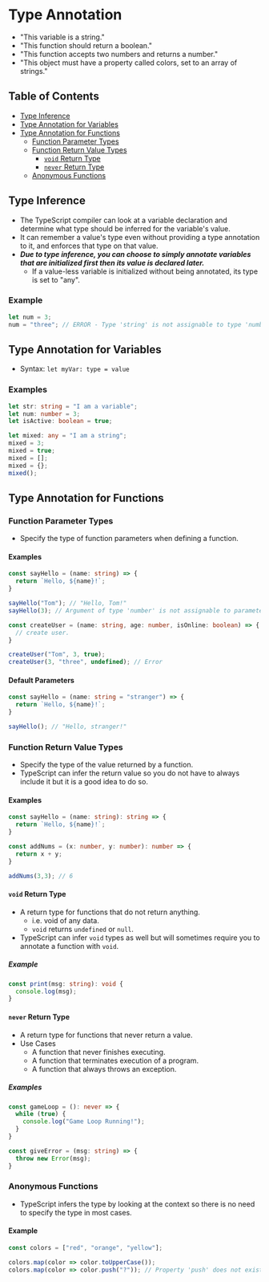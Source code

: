 # Type Annotation
- "This variable is a string."
- "This function should return a boolean."
- "This function accepts two numbers and returns a number."
- "This object must have a property called colors, set to an array of strings."

## Table of Contents
- [Type Inference](#type-inference)
- [Type Annotation for Variables](#type-annotation-for-variables)
- [Type Annotation for Functions](#type-annotation-for-functions)
  - [Function Parameter Types](#function-parameter-types)
  - [Function Return Value Types](#function-return-value-types)
    - [`void` Return Type](#void-return-type)
    - [`never` Return Type](#never-return-type)
  - [Anonymous Functions](#anonymous-functions)

## Type Inference
- The TypeScript compiler can look at a variable declaration and determine what type should be inferred for the variable's value.
- It can remember a value's type even without providing a type annotation to it, and enforces that type on that value.
- ***Due to type inference, you can choose to simply annotate variables that are initialized first then its value is declared later.***
  - If a value-less variable is initialized without being annotated, its type is set to "any".
### Example
```ts
let num = 3;
num = "three"; // ERROR - Type 'string' is not assignable to type 'number'.
```

## Type Annotation for Variables
- Syntax: `let myVar: type = value`
### Examples
```ts
let str: string = "I am a variable";
let num: number = 3;
let isActive: boolean = true;
```
```ts
let mixed: any = "I am a string";
mixed = 3;
mixed = true;
mixed = [];
mixed = {};
mixed();
```

## Type Annotation for Functions
### Function Parameter Types
- Specify the type of function parameters when defining a function.
#### Examples
```ts
const sayHello = (name: string) => {
  return `Hello, ${name}!`;
}

sayHello("Tom"); // "Hello, Tom!"
sayHello(3); // Argument of type 'number' is not assignable to parameter of type 'string'.
```
```ts
const createUser = (name: string, age: number, isOnline: boolean) => {
  // create user.
}

createUser("Tom", 3, true);
createUser(3, "three", undefined); // Error
```
#### Default Parameters
```ts
const sayHello = (name: string = "stranger") => {
  return `Hello, ${name}!`;
}

sayHello(); // "Hello, stranger!"
```
### Function Return Value Types
- Specify the type of the value returned by a function.
- TypeScript can infer the return value so you do not have to always include it but it is a good idea to do so.
#### Examples
```ts
const sayHello = (name: string): string => {
  return `Hello, ${name}!`;
}
```
```ts
const addNums = (x: number, y: number): number => {
  return x + y;
}

addNums(3,3); // 6
```
#### `void` Return Type
- A return type for functions that do not return anything.
  - i.e. void of any data.
  - `void` returns `undefined` or `null`.
- TypeScript can infer `void` types as well but will sometimes require you to annotate a function with `void`.
##### Example
```ts
const print(msg: string): void {
  console.log(msg);
}
```
#### `never` Return Type
- A return type for functions that never return a value.
- Use Cases
  - A function that never finishes executing.
  - A function that terminates execution of a program.
  - A function that always throws an exception.
##### Examples
```ts
const gameLoop = (): never => {
  while (true) {
    console.log("Game Loop Running!");
  }
}
```
```ts
const giveError = (msg: string) => {
  throw new Error(msg);
}
```
### Anonymous Functions
- TypeScript infers the type by looking at the context so there is no need to specify the type in most cases.
#### Example
```ts
const colors = ["red", "orange", "yellow"];

colors.map(color => color.toUpperCase());
colors.map(color => color.push("?")); // Property 'push' does not exist on type 'string'.
```

